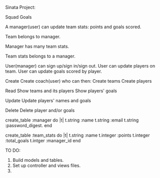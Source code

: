 Sinata Project: 

Squad Goals 

A manager(user) can update team stats: points and goals scored.

Team belongs to manager.

Manager has many team stats.

Team stats belongs to a manager.

User(manager) can sign up/sign in/sign out.
User can update players on team.
User can update goals scored by player.


Create 
    Create coach(user) who can then:
        Create teams 
        Create players      

Read
    Show teams and its players
    Show players' goals 

Update
    Update players' names and goals

Delete
    Delete player and/or goals 





create_table :manager do |t|
    t.string :name
    t.string :email 
    t.string :password_digest.
end 

create_table :team_stats do |t|
    t.string :name 
    t.integer :points
    t.integer :total_goals
    t.intger :manager_id 
end 

TO DO:

1. Build models and tables.
2. Set up controller and views files.
3. 